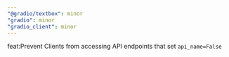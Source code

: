 ```yaml
---
"@gradio/textbox": minor
"gradio": minor
"gradio_client": minor
---
```


feat:Prevent Clients from accessing API endpoints that set `api_name=False`
